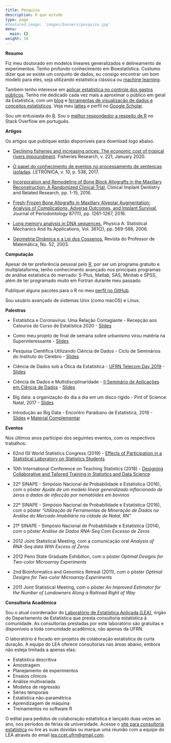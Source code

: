 ```yaml
---
title: Pesquisa
description: O que estudo
type: page
#featured_image: 'images/banners/pesquisa.jpg'
menu:
  main: {}
weight: 30
---
```


**Resumo**

Fiz meu doutorado em modelos lineares generalizados e delineamento de experimentos. Tenho profundo conhecimento em Bioestatística. Costumo dizer que se existe um conjunto de dados, eu consigo encontrar um bom modelo para eles, seja utilizando estatística clássica ou [machine learning](https://marcusnunes.me/posts/primeiro-projeto-de-data-science/).

Também tenho interesse em [aplicar estatística no controle dos gastos públicos](https://marcusnunes.me/controle-de-gastos-publicos-como-verificar-quanto-os-deputados-federais-estao-gastando/). Tenho me dedicado cada vez mais a aproximar o público em geral da Estatística, com um [blog](https://marcusnunes.me/posts/) e [ferramentas de visualização de dados e conceitos estatísticos](http://shiny.estatistica.ccet.ufrn.br). Veja meu [lattes](http://buscatextual.cnpq.br/buscatextual/visualizacv.do?id=K4750166H6) e perfil no [Google Scholar](https://scholar.google.com/citations?user=mTYYN9gAAAAJ).

Sou um entusiasta do [R](https://cran.r-project.org). Sou o [melhor respondedor a respeito de R](https://pt.stackoverflow.com/tags/r/topusers) no Stack Overflow em português. 


**Artigos**

Os artigos que publiquei estão disponíveis para download logo abaixo.

* [Declining fisheries and increasing prices: The economic cost of tropical rivers impoundment](/images/papers/FisheriesResearch-2020.pdf). Fisheries Research, v. 221, January 2020.

* [O papel do conhecimento de eventos no processamento de sentenças isoladas](/images/papers/Letronica-2017.pdf). LETRÔNICA, v. 10, p. 538, 2017.

* [Incorporation and Remodeling of Bone Block Allografts in the Maxillary Reconstruction: A Randomized Clinical Trial](/images/papers/ClinicalImplantDentistryandRelatedResearch.pdf), Clinical Implant Dentistry and Related Research, pp. 1-15, 2016.

* [Fresh-Frozen Bone Allografts in Maxillary Alveolar Augmentation: Analysis of Complications, Adverse Outcomes, and Implant Survival](/images/papers/JournalOfPeriodontology-2016.pdf), Journal of Periodontology 87(11), pp. 1261-1267, 2016.

* [Long memory analysis in DNA sequences](/images/papers/PhysicaA-2006.pdf), Physica A: Statistical Mechanics And Its Applications, Vol. 361(2), pp. 569-588, 2006.

* [Geometria Dinâmica e a Lei dos Cossenos](/images/papers/RevistaDoProfessorDeMatematica-2003.pdf), Revista do Professor de Matemática, No. 52, 2003.



**Computação**

Apesar de ter preferência pessoal pelo <a href="http://www.r-project.org/">R</a>, por ser um programa gratuito e multiplataforma, tenho conhecimento avançado nos principais programas de análise estatística do mercado: S-Plus, Matlab, SAS, Minitab e SPSS, além de ter programado muito em Fortran durante meu passado.

Publiquei alguns pacotes para o R no meu [perfil no GitHub](https://github.com/mnunes/).

Sou usuário avançado de sistemas Unix (como macOS) e Linux.

**Palestras**

* Estatística e Coronavírus: Uma Relação Contagiante - Recepção aos Calouros do Curso de Estatística 2020 - [Slides](/images/Recepcao2020.pdf)

* Como meu projeto de final de semana sobre urbanismo virou matéria na Superinteressante - [Slides](/images/ODD_2020.pdf)

* Pesquisa Científica Utilizando Ciência de Dados - Ciclo de Seminários do Instituto do Cérebro - [Slides](/images/Pesquisa_e_DS.pdf)

* Ciência de Dados sob a Ótica da Estatística - [UFRN Telecom Day 2019](http://telecomday.ct.ufrn.br/) - [Slides](/images/telecom-day-2019.pdf)



* Ciência de Dados e Multidisciplinaridade - [II Seminário de Aplicações em Ciência de Dados](http://datascience.dca.ufrn.br) - [Slides](/images/minicursos/ii-seminario-ciencia-de-dados-2018/ciencia_de_dados_e_multidisciplinaridade.pdf)



* Big data: a organização do dia a dia em um disco rígido - Pint of Science Natal, 2017 - [Slides](/images/divulgacao/Pint_of_Science_2017/Marcus_PintOfScience.pdf)




* Introdução ao Big Data - Encontro Paraibano de Estatística, 2016 - [Slides](/images/minicursos/epbest-2016/slides.pdf) e [Material Complementar](/images/minicursos/epbest-2016/material.zip)




**Eventos**

Nos últimos anos participei dos seguintes eventos, com os respectivos trabalhos:

* 62nd ISI World Statistics Congress (2019) - [Effects of Participation in a Statistical Laboratory on Statistics Students](/images/Marcus_Nunes_62nd_ISI_WSC.pdf)

* 10th International Conference on Teaching Statistics (2018) - [Designing Collaborative and Tailored Training in Statistics and Data Science](/images/ICOTS10_5G2.pdf)

* 22º SINAPE - Simpósio Nacional de Probabilidade e Estatística (2016), com o pôster _Ajuste de um modelo linear generalizado inflacionado de zeros a dados de infecção por nematóides em bovinos_

* 22º SINAPE - Simpósio Nacional de Probabilidade e Estatística (2016), com o pôster _“Utilização de Ferramentas de Mineração de Dados na Análise do Mercado Imobiliário na cidade de Natal, RN”_

* 21º SINAPE - Simpósio Nacional de Probabilidade e Estatística (2014), com o pôster _Análise de Dados RNA-Seq Com Excesso de Zeros_

* 2012 Joint Statistical Meeting, com a comunicação oral _Analysis of RNA-Seq data With Excess of Zeros_

* 2012 Penn State Graduate Exhibition, com o pôster _Optimal Designs for Two-color Microarray Experiments_

* 2nd Bioinformatics and Genomics Retreat (2011), com o pôster _Optimal Designs for Two-color Microarray Experiments_

* 2011 Joint Statistical Meeting, com o pôster _An Improved Estimator for the Number of Landowners Along a Railroad Right of Way_


**Consultoria Acadêmica**

Sou o atual coordenador do [Laboratório de Estatística Aplicada (LEA)](http://lea.estatistica.ccet.ufrn.br/), órgão do Departamento de Estatística que presta consultoria estatística à comunidade. As consultorias prestadas por este laboratório são gratuitas e disponíveis a toda comunidade acadêmica, não apenas da UFRN. 

O laboratório é focado em projetos de colaboração estatística de curta duração. A equipe do LEA oferece consultorias nas áreas abaixo, embora não esteja limitada a apenas elas:

- Estatística descritiva
- Amostragem
- Planejamento de experimentos
- Ensaios clínicos
- Análise multivariada
- Modelos de regressão
- Séries temporais
- Estatística não-paramétrica
- Aprendizagem de máquina
- Treinamentos no software R

O edital para pedidos de colaboração estatística é lançado duas vezes ao ano, nos períodos de férias da universidade. Acesse o [site para consultoria estatística](http://lea.estatistica.ccet.ufrn.br/) ou tire as suas dúvidas ou marque uma reunião com a equipe do LEA através do email [lea.ccet.ufrn@gmail.com](mailto:lea.ccet.ufrn@gmail.com).
